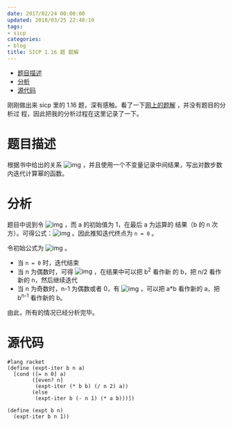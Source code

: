 ```yaml
---
date: 2017/02/24 00:00:00
updated: 2018/03/25 22:48:19
tags:
- sicp
categories:
- blog
title: SICP 1.16 题 题解
---
```


- [题目描述](#题目描述)
- [分析](#分析)
- [源代码](#源代码)

刚刚做出来 sicp 里的 1.16 题，深有感触。看了一下[网上的题解](http://sicp.readthedocs.io/en/latest/chp1/16.html) ，并没有题目的分析过 程，因此把我的分析过程在这里记录了一下。

# 题目描述

根据书中给出的关系 ![img](1.png) ，并且使用一个不变量记录中间结果，写出对数步数内迭代计算幂的函数。

# 分析

题目中说到令 ![img](2.png) ，而 a 的初始值为 1，在最后 a 为运算的 结果（b 的 n 次方）。可得公式：![img](3.png) 。因此推知迭代终点为 `n = 0` 。

令初始公式为 ![img](4.png) 。

-   当 `n = 0` 时，迭代结束
-   当 n 为偶数时，可得 ![img](5.png) ，在结果中可以把 b<sup>2</sup> 看作新 的 b，把 n/2 看作新的 n，然后继续迭代
-   当 n 为奇数时，n-1 为偶数或者 0，有 ![img](6.png) ，可以把 a\*b 看作新的 a，把 b<sup>n-1</sup> 看作新的 b。

由此，所有的情况已经分析完毕。

# 源代码

```racket
#lang racket
(define (expt-iter b n a)
  [cond ([= n 0] a)
        ([even? n]
         (expt-iter (* b b) (/ n 2) a))
        (else
         (expt-iter b (- n 1) (* a b)))])

(define (expt b n)
  (expt-iter b n 1))
```
